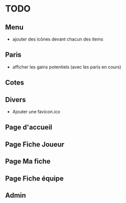 TODO
=====

Menu
-----
* ajouter des icônes devant chacun des items

Paris
----
* afficher les gains potentiels (avec les paris en cours)

Cotes
-----


Divers
-----
* Ajouter une favicon.ico

Page d'accueil
-------


Page Fiche Joueur
--------


Page Ma fiche
---------

Page Fiche équipe
----------


Admin
-----

